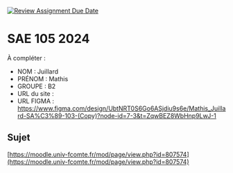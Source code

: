 [![Review Assignment Due Date](https://classroom.github.com/assets/deadline-readme-button-22041afd0340ce965d47ae6ef1cefeee28c7c493a6346c4f15d667ab976d596c.svg)](https://classroom.github.com/a/DNce7fkr)
# SAE 105 2024

À compléter :

- NOM : Juillard
- PRÉNOM : Mathis
- GROUPE : B2
- URL du site :
- URL FIGMA : https://www.figma.com/design/UbtNRT0S6Go6ASjdiu9s6e/Mathis_Juillard-SA%C3%89-103-(Copy)?node-id=7-3&t=ZqwBEZ8WbHnp9LwJ-1

## Sujet

[https://moodle.univ-fcomte.fr/mod/page/view.php?id=807574](https://moodle.univ-fcomte.fr/mod/page/view.php?id=807574)
